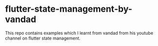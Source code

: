 # flutter-state-management-by-vandad

This repo contains examples which I learnt from vandad from his youtube
channel on flutter state management.
